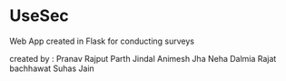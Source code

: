 # UseSec
Web App created in Flask for conducting surveys

created by :
Pranav Rajput
Parth Jindal
Animesh Jha 
Neha Dalmia 
Rajat bachhawat
Suhas Jain

